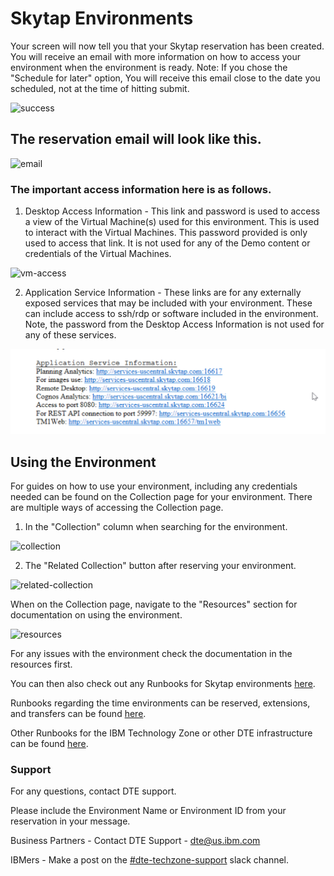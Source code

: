 # Skytap Environments

Your screen will now tell you that your Skytap reservation has been created. You will receive an email with more information on how to access your environment when the environment is ready. Note: If you chose the "Schedule for later" option, You will receive this email close to the date you scheduled, not at the time of hitting submit.

![success](https://github.com/IBM/dte-support-public/blob/main/Skytap/Skytap-Runbooks/Images/success.png)

## The reservation email will look like this.

![email](https://github.com/IBM/dte-support-public/blob/main/Skytap/Skytap-Runbooks/Images/email.png)

### The important access information here is as follows.

1. Desktop Access Information - This link and password is used to access a view of the Virtual Machine(s) used for this environment. This is used to interact with the Virtual Machines. This password provided is only used to access that link. It is not used for any of the Demo content or credentials of the Virtual Machines.

![vm-access](https://github.com/IBM/dte-support-public/blob/main/Skytap/Skytap-Runbooks/Images/vm-access.png)

2. Application Service Information - These links are for any externally exposed services that may be included with your environment. These can include access to ssh/rdp or software included in the environment. Note, the password from the Desktop Access Information is not used for any of these services.

![application-service-info](https://github.com/IBM/dte-support-public/blob/main/IBM-Technology-Zone/IBM-Technology-Zone-Runbooks/Images/Defined-port-email.png)

## Using the Environment

For guides on how to use your environment, including any credentials needed can be found on the Collection page for your environment. There are multiple ways of accessing the Collection page.

1.  In the "Collection" column when searching for the environment.

![collection](https://github.com/IBM/dte-support-public/blob/main/Skytap/Skytap-Runbooks/Images/collection.png)

2.  The "Related Collection" button after reserving your environment.

![related-collection](https://github.com/IBM/dte-support-public/blob/main/Skytap/Skytap-Runbooks/Images/realted-collection.png)

When on the Collection page, navigate to the "Resources" section for documentation on using the environment.

![resources](https://github.com/IBM/dte-support-public/blob/main/Skytap/Skytap-Runbooks/Images/resources.png)

For any issues with the environment check the documentation in the resources first.

You can then also check out any Runbooks for Skytap environments [here](https://github.com/IBM/dte-support-public/tree/main/Skytap).

Runbooks regarding the time environments can be reserved, extensions, and transfers can be found [here](https://github.com/IBM/dte-support-public/tree/main/IBM-Technology-Zone#reservations).

Other Runbooks for the IBM Technology Zone or other DTE infrastructure can be found [here](https://github.com/IBM/dte-support-public).

### Support

For any questions, contact DTE support.

Please include the Environment Name or Environment ID from your reservation in your message.

Business Partners - Contact DTE Support - dte@us.ibm.com

IBMers - Make a post on the [#dte-techzone-support](https://ibm-dte.slack.com/archives/C0124J683GW) slack channel.
